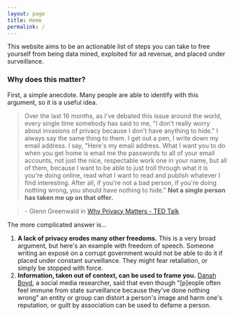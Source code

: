 ```yaml
---
layout: page
title: Home
permalink: /
---
```


This website aims to be an actionable list of steps you can take to free yourself from being data mined, exploited for ad revenue, and placed under surveillance.

### Why does this matter?

First, a simple anecdote. Many people are able to identify with this argument, so it is a useful idea.

> Over the last 16 months, as I've debated this issue around the world, every single time somebody has said to me, "I don't really worry about invasions of privacy because I don't have anything to hide." I always say the same thing to them. I get out a pen, I write down my email address. I say, "Here's my email address. What I want you to do when you get home is email me the passwords to all of your email accounts, not just the nice, respectable work one in your name, but all of them, because I want to be able to just troll through what it is you're doing online, read what I want to read and publish whatever I find interesting. After all, if you're not a bad person, if you're doing nothing wrong, you should have nothing to hide." **Not a single person has taken me up on that offer.**

> \- Glenn Greenwald in [Why Privacy Matters - TED Talk](http://www.ted.com/talks/glenn_greenwald_why_privacy_matters)

The more complicated answer is...

1. **A lack of privacy erodes many other freedoms.** This is a very broad argument, but here's an example with freedom of speech. Someone writing an exposé on a corrupt government would not be able to do it if placed under constant surveillance. They might fear retaliation, or simply be stopped with force.
2. **Information, taken out of context, can be used to frame you.** [Danah Boyd](http://www.dallasnews.com/opinion/sunday-commentary/20130614-danah-boyd-the-problem-with-the-i-have-nothing-to-hide-argument.ece), a social media researcher, said that even though "[p]eople often feel immune from state surveillance because they’ve done nothing wrong" an entity or group can distort a person's image and harm one's reputation, or guilt by association can be used to defame a person.